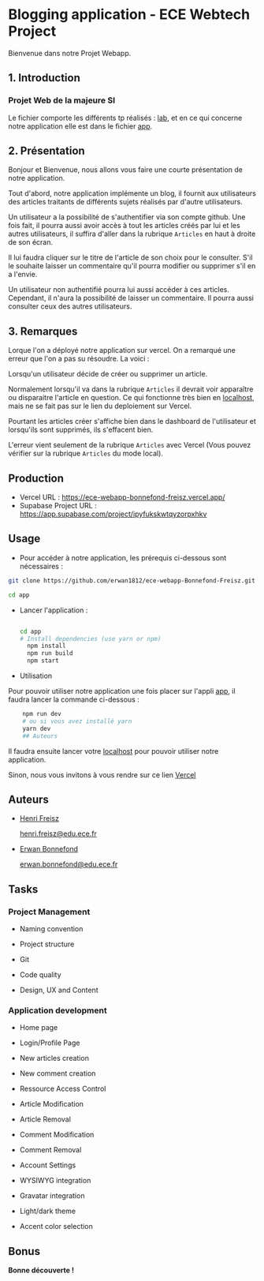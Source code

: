 # Blogging application - ECE Webtech Project

Bienvenue dans notre Projet Webapp.

## 1. Introduction

### Projet Web de la majeure SI

Le fichier comporte les différents tp réalisés : [lab](https://github.com/erwan1812/ece-webapp-Bonnefond-Freisz/tree/master/lab), et en ce qui concerne notre application elle est dans le fichier [app](https://github.com/erwan1812/ece-webapp-Bonnefond-Freisz/tree/master/app).

## 2. Présentation

Bonjour et Bienvenue, nous allons vous faire une courte présentation de notre application.

Tout d'abord, notre application implémente un blog, il fournit aux utilisateurs des articles traitants de différents sujets réalisés par d'autre utilisateurs.

Un utilisateur a la possibilité de s'authentifier via son compte github. Une fois fait, il pourra aussi avoir accès à tout les articles créés par lui et les autres utilisateurs, il suffira d'aller dans la rubrique `Articles` en haut à droite de son écran.

Il lui faudra cliquer sur le titre de l'article de son choix pour le consulter. S'il le souhaite laisser un commentaire qu'il pourra modifier ou supprimer s'il en a l'envie.

Un utilisateur non authentifié pourra lui aussi accéder à ces articles. Cependant, il n'aura la possibilité de laisser un commentaire. Il pourra aussi consulter ceux des autres utilisateurs.

## 3. Remarques

Lorque l'on a déployé notre application sur vercel. On a remarqué une erreur que l'on a pas su résoudre. La voici :

Lorsqu'un utilisateur décide de créer ou supprimer un article.

 Normalement lorsqu'il va dans la rubrique `Articles` il devrait voir apparaître ou disparaitre l'article en question. Ce qui fonctionne très bien en [localhost](http://localhost:3000), mais ne se fait pas sur le lien du deploiement sur Vercel.

Pourtant les articles créer s'affiche bien dans le dashboard de l'utilisateur et lorsqu'ils sont supprimés, ils s'effacent bien.

L'erreur vient seulement de la rubrique `Articles` avec Vercel (Vous pouvez vérifier sur la rubrique `Articles` du mode local).

## Production

- Vercel URL : <https://ece-webapp-bonnefond-freisz.vercel.app/>
- Supabase Project URL : <https://app.supabase.com/project/ipyfukskwtqyzorpxhkv>

## Usage

- Pour accéder à notre application, les prérequis ci-dessous sont nécessaires :

```bash
git clone https://github.com/erwan1812/ece-webapp-Bonnefond-Freisz.git

cd app
```

- Lancer l'application :

  ```bash

  cd app
  # Install dependencies (use yarn or npm)
    npm install
    npm run build
    npm start
    ```

- Utilisation

Pour pouvoir utiliser notre application une fois placer sur l'appli  [app](https://github.com/erwan1812/ece-webapp-Bonnefond-Freisz/tree/master/app), il faudra lancer la commande ci-dessous :

```bash
    npm run dev
    # ou si vous avez installé yarn
    yarn dev
    ## Auteurs
```

Il faudra ensuite lancer votre [localhost](http://localhost:3000) pour pouvoir utiliser notre application.

Sinon, nous vous invitons à vous rendre sur ce lien [Vercel](https://ece-webapp-bonnefond-freisz.vercel.app/)

## Auteurs

- [Henri Freisz](https://github.com/henrifreisz)
  
  [henri.freisz@edu.ece.fr](henri.freisz@edu.ece.fr)

- [Erwan Bonnefond](https://github.com/erwan1812)

  [erwan.bonnefond@edu.ece.fr](erwan.bonnefond@edu.ece.fr)

## Tasks

### Project Management

- Naming convention

- Project structure

- Git

- Code quality

- Design, UX and Content

### Application development

- Home page

- Login/Profile Page

- New articles creation

- New comment creation

- Ressource Access Control

- Article Modification

- Article Removal

- Comment Modification

- Comment Removal

- Account Settings

- WYSIWYG integration

- Gravatar integration

- Light/dark theme

- Accent color selection

## Bonus

**Bonne découverte !**
